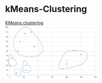 # kMeans-Clustering

<a href='https://github.com/ramteke/kMeans-Clustering/tree/master/src/main/java/machinelearning/basicKMeans'>KMeans clustering</a>
<br><a href='https://github.com/ramteke/kMeans-Clustering/tree/master/src/main/java/machinelearning/basicKMeans'><img src='https://github.com/ramteke/kMeans-Clustering/blob/master/src/main/java/machinelearning/basicKMeans/kmeans.png' width=300></a>
